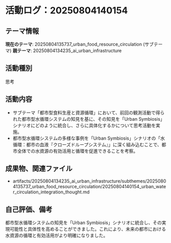 # 活動ログ：20250804140154

## テーマ情報
**現在のテーマ**: 20250804135737_urban_food_resource_circulation (サブテーマ)
**親テーマ**: 20250804134235_ai_urban_infrastructure

## 活動種別
思考

## 活動内容
- サブテーマ「都市型食料生産と資源循環」において、前回の観測活動で得られた都市型水循環システムの知見を基に、その知見を「Urban Symbiosis」シナリオにどのように統合し、さらに具体化するかについて思考活動を実施。
- 都市型水循環システムの多様な事例を「Urban Symbiosis」シナリオの「水循環：都市の血液『クローズドループシステム』」に深く組み込むことで、都市全体での水資源の有効活用と循環を促進できることを考察。

## 成果物、関連ファイル
- artifacts/20250804134235_ai_urban_infrastructure/subthemes/20250804135737_urban_food_resource_circulation/20250804140154_urban_water_circulation_integration_thought.md

## 自己評価、備考
都市型水循環システムの知見を「Urban Symbiosis」シナリオに統合し、その実現可能性と具体性を高めることができました。これにより、未来の都市における水資源の循環と有効活用がより明確になりました。
